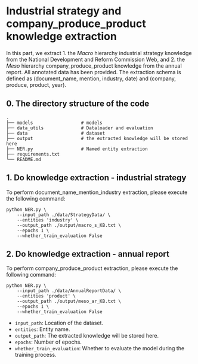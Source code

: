 # Industrial strategy and company_produce_product knowledge extraction

In this part, we extract 1. the $Macro$ hierarchy industrial strategy knowledge from the National Development and Reform Commission Web, and 2. the $Meso$ hierarchy company_produce_product knowledge from the annual report. All annotated data has been provided. The extraction schema is defined as (document_name, mention, industry, date) and (company, produce, product, year).

## 0. The directory structure of the code
```shell
.
├── models                  # models
├── data_utils              # Dataloader and evaluation
├── data                    # dataset
├── output                  # the extracted knowledge will be stored here
├── NER.py                  # Named entity extraction
├── requirements.txt        
└── README.md
```

## 1. Do knowledge extraction - industrial strategy 
To perform document_name_mention_industry extraction, please execute the following command:
```shell
python NER.py \
    --input_path ./data/StrategyData/ \
    --entities 'industry' \
    --output_path ./output/macro_s_KB.txt \
    --epochs 1 \
    --whether_train_evaluation False
```

## 2. Do knowledge extraction - annual report
To perform company_produce_product extraction, please execute the following command:
```shell
python NER.py \
    --input_path ./data/AnnualReportData/ \
    --entities 'product' \
    --output_path ./output/meso_ar_KB.txt \
    --epochs 1 \
    --whether_train_evaluation False
```

- ``input_path``: Location of the dataset.
- ``entities``: Entity name.
- ``output_path``: The extracted knowledge will be stored here.
- ``epochs``: Number of epochs.
- ``whether_train_evaluation``: Whether to evaluate the model during the training process.
